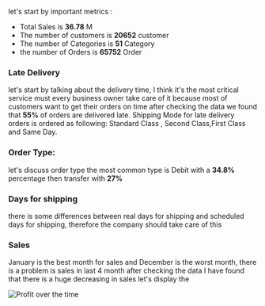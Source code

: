 let's start by important metrics :

 - Total Sales is **36.78** M
 - The number of customers is **20652** customer
 - The number of Categories is **51** Category
 - the number of Orders is **65752** Order

### Late Delivery      
let's start by talking about the delivery time, I think it's the most critical service must every business owner take care of it because most of customers want to get their orders on time after checking the data we found that **55%** of orders are delivered late.
Shipping Mode for late delivery orders is ordered as following: Standard Class , Second Class,First Class and Same Day.

### Order Type:      
let's discuss order type the most common type is Debit with a **34.8%** percentage then transfer with **27%**

### Days for shipping       
there is some differences between real days for shipping and scheduled days for shipping, therefore the company should take care of this

### Sales      
January is the best month for sales and December is the worst month, there is a problem is sales in last 4 month after checking the data I have found that there is a huge decreasing in sales 
let's display the 

![Profit over the time]([https://avatars.githubusercontent.com/u/81481676?s=48&v=4](https://github.com/ahmedbasemdev/Corelia/blob/main/Task%207%20-%20Supply%20Chain/assets/profit.png?raw=true)https://github.com/ahmedbasemdev/Corelia/blob/main/Task%207%20-%20Supply%20Chain/assets/profit.png?raw=true])

